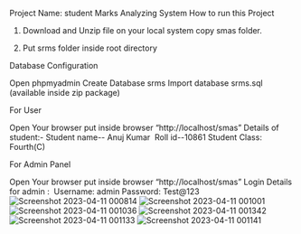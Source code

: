 Project Name: student Marks Analyzing System
How to run this Project

1. Download and Unzip file on your local system copy smas folder.

2. Put srms folder inside root directory

Database Configuration

Open phpmyadmin
Create Database srms
Import database srms.sql (available inside zip package)

For User

Open Your browser put inside browser “http://localhost/smas”
Details of student:-
Student name-- Anuj Kumar 
Roll id--10861
Student Class: Fourth(C)

For Admin Panel

Open Your browser put inside browser “http://localhost/smas”
Login Details for admin : 
Username: admin
Password: Test@123
![Screenshot 2023-04-11 000814](https://user-images.githubusercontent.com/97694477/230971377-18083939-092b-459f-a309-69ac8f0d7c57.png)
![Screenshot 2023-04-11 001001](https://user-images.githubusercontent.com/97694477/230971431-9ef2818c-bb5b-4482-bf47-4198bce7b241.png)
![Screenshot 2023-04-11 001036](https://user-images.githubusercontent.com/97694477/230971439-c8b0efaa-f45f-4a47-a49e-8bc82285b594.png)
![Screenshot 2023-04-11 001342](https://user-images.githubusercontent.com/97694477/230971544-1f97e7e2-a6b3-42ca-8b6e-fb4213852ba3.png)
![Screenshot 2023-04-11 001133](https://user-images.githubusercontent.com/97694477/230971579-33f21fb3-d3ff-4559-ba18-eec70a190690.png)
![Screenshot 2023-04-11 001141](https://user-images.githubusercontent.com/97694477/230971594-58e5c966-f53d-408d-824a-b6451b3bc0f2.png)
